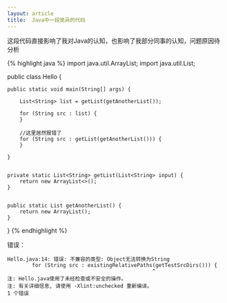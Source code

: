```yaml
---
layout: article
title:  Java中一段诡异的代码
---
```

这段代码直接影响了我对Java的认知，也影响了我部分同事的认知，问题原因待分析

{% highlight java %}
import java.util.ArrayList;
import java.util.List;

public class Hello {

    public static void main(String[] args) {

        List<String> list = getList(getAnotherList());

        for (String src : list) {
        }

        //这里居然报错了
        for (String src : getList(getAnotherList())) {
        }

    }


    private static List<String> getList(List<String> input) {
        return new ArrayList<>();
    }


    public static List getAnotherList() {
        return new ArrayList();
    }

}
{% endhighlight %}


错误：

```
Hello.java:14: 错误: 不兼容的类型: Object无法转换为String
        for (String src : existingRelativePaths(getTestSrcDirs())) {
                                               ^
注: Hello.java使用了未经检查或不安全的操作。
注: 有关详细信息, 请使用 -Xlint:unchecked 重新编译。
1 个错误

```

